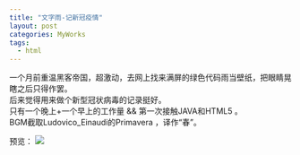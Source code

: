 ```yaml
---
title: "文字雨-记新冠疫情"
layout: post
categories: MyWorks
tags:
  - html
---
```

一个月前重温黑客帝国，超激动，去网上找来满屏的绿色代码雨当壁纸，把眼睛晃瞎之后只得作罢。  
后来觉得用来做个新型冠状病毒的记录挺好。  
只有一个晚上+一个早上的工作量 && 第一次接触JAVA和HTML5 。  
BGM截取Ludovico_Einaudi的Primavera ，译作“春”。

<!-- more -->

预览：
![](https://springbone.github.io/CodeRain/preview.png)


